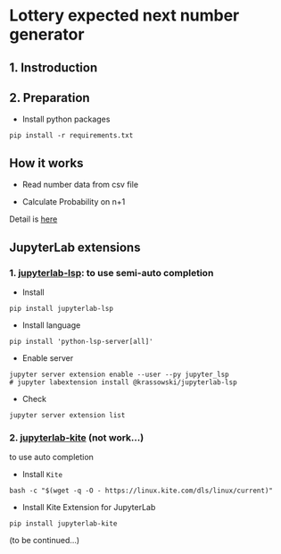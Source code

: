 # Lottery expected next number generator


## 1. Instroduction



## 2. Preparation
- Install python packages
```
pip install -r requirements.txt
```



## How it works

- Read number data from csv file

- Calculate Probability on n+1

Detail is [here](https://newini.github.io/lottery-number-generator/docs/detail.html)



## JupyterLab extensions

### 1. [jupyterlab-lsp](https://github.com/krassowski/jupyterlab-lsp): to use semi-auto completion
- Install
```
pip install jupyterlab-lsp
```
- Install language
```
pip install 'python-lsp-server[all]'
```
- Enable server
```
jupyter server extension enable --user --py jupyter_lsp
# jupyter labextension install @krassowski/jupyterlab-lsp
```
- Check
```
jupyter server extension list
```


### 2. [jupyterlab-kite](https://github.com/kiteco/jupyterlab-kite) (not work...)
to use auto completion

- Install `Kite`
```
bash -c "$(wget -q -O - https://linux.kite.com/dls/linux/current)"
```
- Install Kite Extension for JupyterLab
```
pip install jupyterlab-kite
```
(to be continued...)
